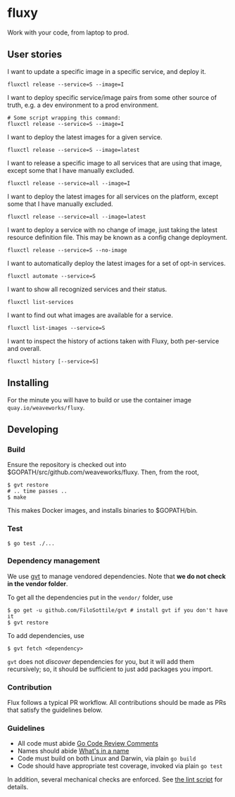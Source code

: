 # fluxy

Work with your code, from laptop to prod.

## User stories

I want to update a specific image in a specific service, and deploy it.

```
fluxctl release --service=S --image=I
```

I want to deploy specific service/image pairs from some other source of truth, e.g. a dev environment to a prod environment.

```
# Some script wrapping this command:
fluxctl release --service=S --image=I
```

I want to deploy the latest images for a given service.

```
fluxctl release --service=S --image=latest
```

I want to release a specific image to all services that are using that image, except some that I have manually excluded.

```
fluxctl release --service=all --image=I
```

I want to deploy the latest images for all services on the platform, except some that I have manually excluded.

```
fluxctl release --service=all --image=latest
```

I want to deploy a service with no change of image, just taking the latest resource definition file.
This may be known as a config change deployment.

```
fluxctl release --service=S --no-image
```

I want to automatically deploy the latest images for a set of opt-in services.

```
fluxctl automate --service=S
```

I want to show all recognized services and their status.

```
fluxctl list-services
```

I want to find out what images are available for a service.

```
fluxctl list-images --service=S
```

I want to inspect the history of actions taken with Fluxy, both per-service and overall.

```
fluxctl history [--service=S]
```

## Installing

For the minute you will have to build or use the container image
`quay.io/weaveworks/fluxy`.

## Developing

### Build

Ensure the repository is checked out into $GOPATH/src/github.com/weaveworks/fluxy.
Then, from the root,

```
$ gvt restore
# .. time passes ..
$ make
```

This makes Docker images, and installs binaries to $GOPATH/bin.

### Test

```
$ go test ./...
```

### Dependency management

We use [gvt](https://github.com/FiloSottile/gvt) to manage vendored dependencies.
Note that **we do not check in the vendor folder**.

To get all the dependencies put in the `vendor/` folder, use

```
$ go get -u github.com/FiloSottile/gvt # install gvt if you don't have it
$ gvt restore
```

To add dependencies, use

```
$ gvt fetch <dependency>
```

`gvt` does not *discover* dependencies for you, but it will add them
recursively; so, it should be sufficient to just add packages you
import.

### Contribution

Flux follows a typical PR workflow.
All contributions should be made as PRs that satisfy the guidelines below.

### Guidelines

- All code must abide [Go Code Review Comments](https://github.com/golang/go/wiki/CodeReviewComments)
- Names should abide [What's in a name](https://talks.golang.org/2014/names.slide#1)
- Code must build on both Linux and Darwin, via plain `go build`
- Code should have appropriate test coverage, invoked via plain `go test`

In addition, several mechanical checks are enforced.
See [the lint script](/lint) for details.
